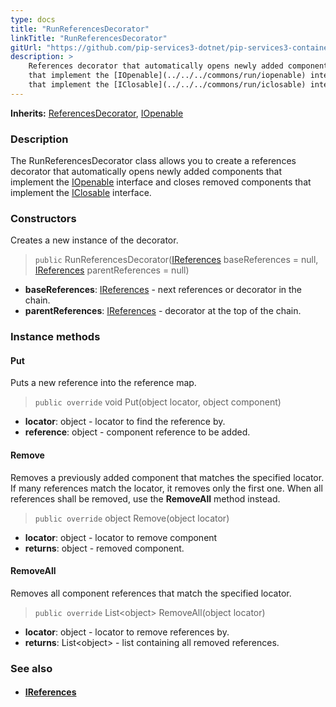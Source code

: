 ```yaml
---
type: docs
title: "RunReferencesDecorator"
linkTitle: "RunReferencesDecorator"
gitUrl: "https://github.com/pip-services3-dotnet/pip-services3-container-dotnet"
description: >
    References decorator that automatically opens newly added components
    that implement the [IOpenable](../../../commons/run/iopenable) interface and closes removed components
    that implement the [IClosable](../../../commons/run/iclosable) interface.
---
```


**Inherits:** [ReferencesDecorator](../references_decorator), [IOpenable](../../../commons/run/iopenable)

### Description

The RunReferencesDecorator class allows you to create a references decorator that automatically opens newly added components that implement the [IOpenable](../../../commons/run/iopenable) interface and closes removed components that implement the [IClosable](../../../commons/run/iclosable) interface.

### Constructors
Creates a new instance of the decorator.

> `public` RunReferencesDecorator([IReferences](../../../commons/refer/ireferences) baseReferences = null, [IReferences](../../../commons/refer/ireferences) parentReferences = null)

- **baseReferences**: [IReferences](../../../commons/refer/ireferences) - next references or decorator in the chain.
- **parentReferences**: [IReferences](../../../commons/refer/ireferences) - decorator at the top of the chain.


### Instance methods

#### Put
Puts a new reference into the reference map.

> `public override` void Put(object locator, object component)
- **locator**: object - locator to find the reference by.
- **reference**: object - component reference to be added.


#### Remove
Removes a previously added component that matches the specified locator.
If many references match the locator, it removes only the first one.
When all references shall be removed, use the **RemoveAll** method instead.

> `public override` object Remove(object locator)
- **locator**: object - locator to remove component
- **returns**: object - removed component.


#### RemoveAll
Removes all component references that match the specified locator.

> `public override` List\<object\> RemoveAll(object locator)
- **locator**: object - locator to remove references by.
- **returns**: List\<object\> - list containing all removed references.

### See also
- #### [IReferences](../../../commons/refer/ireferences)
